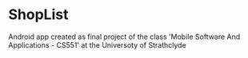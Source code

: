 ShopList
========

Android app created as final project of the class 'Mobile Software And Applications - CS551' at the Universoty of Strathclyde
